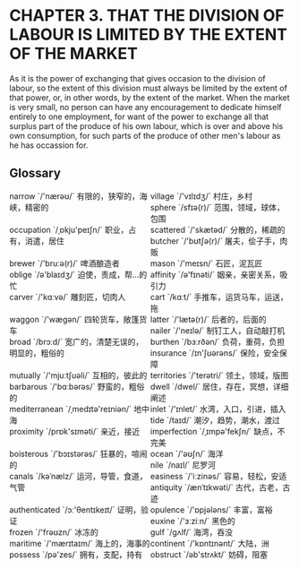 # CHAPTER 3. THAT THE DIVISION OF LABOUR IS LIMITED BY THE EXTENT OF THE MARKET



As it is the power of exchanging that gives occasion to the division of labour, so the extent of this division must always be limited by the extent of that power, or, in other words, by the extent of the market. When the market is very small, no person can have any encouragement to dedicate himself entirely to one employment, for want of the power to exchange all that surplus part of the produce of his own labour, which is over and above his own consumption, for such parts of the produce of other men's labour as he has occassion for.



## Glossary

<div style="width: 50%; float:left;">narrow `/'nærəʊ/` 有限的，狭窄的，海峡，精密的</div>
<div style="width: 50%; float:left;">village `/'vɪlɪdʒ/` 村庄，乡村</div>
<div style="width: 50%; float:left;">sphere `/sfɪə(r)/` 范围，领域，球体，包围</div>
<div style="width: 50%; float:left;">occupation `/ˌɒkju'peɪʃn/` 职业，占有，消遣，居住</div>
<div style="width: 50%; float:left;">scattered `/'skætəd/` 分散的，稀疏的</div>
<div style="width: 50%; float:left;">butcher `/'bʊtʃə(r)/` 屠夫，侩子手，肉贩</div>
<div style="width: 50%; float:left;">brewer `/'bruːə(r)/` 啤酒酿造者</div>
<div style="width: 50%; float:left;">mason `/'meɪsn/` 石匠，泥瓦匠</div>
<div style="width: 50%; float:left;">oblige `/ə'blaɪdʒ/` 迫使，责成，帮...的忙</div>
<div style="width: 50%; float:left;">affinity `/ə'fɪnəti/` 姻亲，亲密关系，吸引力</div>
<div style="width: 50%; float:left;">carver `/'kɑːvə/` 雕刻匠，切肉人</div>
<div style="width: 50%; float:left;">cart `/kɑːt/` 手推车，运货马车，运送，拖</div>
<div style="width: 50%; float:left;">waggon `/'wægən/` 四轮货车，敞篷货车</div>
<div style="width: 50%; float:left;">latter `/'lætə(r)/` 后者的，后面的</div>
<div style="width: 50%; float:left;">nailer `/'neɪlə/` 制钉工人，自动敲打机</div>
<div style="width: 50%; float:left;">broad `/brɔːd/` 宽广的，清楚无误的，明显的，粗俗的</div>
<div style="width: 50%; float:left;">burthen `/bɜːrðən/` 负荷，重荷，负担</div>
<div style="width: 50%; float:left;">insurance `/ɪn'ʃʊərəns/` 保险，安全保障</div>
<div style="width: 50%; float:left;">mutually `/'mjuːtʃuəli/` 互相的，彼此的</div>
<div style="width: 50%; float:left;">territories `/'terətri/` 领土，领域，版图</div>
<div style="width: 50%; float:left;">barbarous `/'bɑːbərəs/` 野蛮的，粗俗的</div>
<div style="width: 50%; float:left;">dwell `/dwel/` 居住，存在，冥想，详细阐述</div>
<div style="width: 50%; float:left;">mediterranean `/ˌmedɪtə'reɪniən/` 地中海</div>
<div style="width: 50%; float:left;">inlet `/'ɪnlet/` 水湾，入口，引进，插入</div>
<div style="width: 50%; float:left;">tide `/taɪd/` 潮汐，趋势，潮水，渡过</div>
<div style="width: 50%; float:left;">proximity `/prɒk'sɪməti/` 亲近，接近</div>
<div style="width: 50%; float:left;">imperfection `/ˌɪmpə'fekʃn/` 缺点，不完美</div>
<div style="width: 50%; float:left;">boisterous `/'bɔɪstərəs/` 狂暴的，喧闹的</div>
<div style="width: 50%; float:left;">ocean `/'əʊʃn/` 海洋</div>
<div style="width: 50%; float:left;">nile `/naɪl/` 尼罗河</div>
<div style="width: 50%; float:left;">canals `/kəˈnælz/` 运河，导管，食道，气管</div>
<div style="width: 50%; float:left;">easiness `/'iːzinəs/` 容易，轻松，安适</div>
<div style="width: 50%; float:left;">antiquity `/ænˈtɪkwəti/` 古代，古老，古迹</div>
<div style="width: 50%; float:left;">authenticated `/ɔː'θentɪkeɪt/` 证明，验证</div>
<div style="width: 50%; float:left;">opulence `/'ɒpjələns/` 丰富，富裕</div>
<div style="width: 50%; float:left;">euxine `/'ɜːziːn/` 黑色的</div>
<div style="width: 50%; float:left;">frozen `/'frəʊzn/` 冰冻的</div>
<div style="width: 50%; float:left;">gulf `/ɡʌlf/` 海湾，吞没</div>
<div style="width: 50%; float:left;">maritime `/'mærɪtaɪm/` 海上的，海事的</div>
<div style="width: 50%; float:left;">continent `/'kɒntɪnənt/` 大陆，洲</div>
<div style="width: 50%; float:left;">possess `/pə'zes/` 拥有，支配，持有</div>
<div style="width: 50%; float:left;">obstruct `/əb'strʌkt/` 妨碍，阻塞</div>

